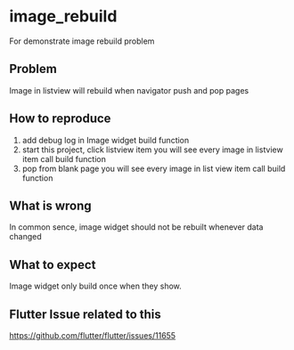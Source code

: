 # image_rebuild
For demonstrate image rebuild problem

## Problem
Image in listview will rebuild when navigator push and pop pages

## How to reproduce
1. add debug log in Image widget build function
2. start this project, click listview item
  you will see every image in listview item call build function
3. pop from blank page
  you will see every image in list view item call build function

## What is wrong
In common sence, image widget should not be rebuilt whenever data changed

## What to expect
Image widget only build once when they show.

## Flutter Issue related to this

https://github.com/flutter/flutter/issues/11655